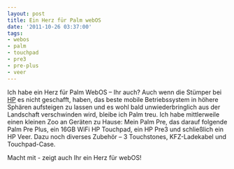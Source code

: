 ```yaml
---
layout: post
title: Ein Herz für Palm webOS
date: '2011-10-26 03:37:00'
tags:
- webos
- palm
- touchpad
- pre3
- pre-plus
- veer
---
```


Ich habe ein Herz für Palm WebOS &#8211; Ihr auch? Auch wenn die Stümper bei <a href="http://www.hp.com">HP</a> es nicht geschafft, haben, das beste mobile Betriebssystem in höhere Sphären aufsteigen zu lassen und es wohl bald unwiederbringlich aus der Landschaft verschwinden wird, bleibe ich Palm treu.
Ich habe mittlerweile einen kleinen Zoo an Geräten zu Hause: Mein Palm Pre, das darauf folgende Palm Pre Plus, ein 16GB WiFi HP Touchpad, ein HP Pre3 und schließlich ein HP Veer. Dazu noch diverses Zubehör &#8211; 3 Touchstones, KFZ-Ladekabel und Touchpad-Case.

Macht mit - zeigt auch Ihr ein Herz für webOS!